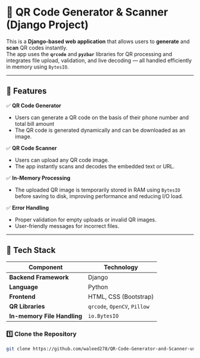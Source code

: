 # 📱 QR Code Generator & Scanner (Django Project)

This is a **Django-based web application** that allows users to **generate** and **scan** QR codes instantly.  
The app uses the **`qrcode`** and **`pyzbar`** libraries for QR processing and integrates file upload, validation, and live decoding — all handled efficiently in memory using `BytesIO`.

---

## 🚀 Features

✅ **QR Code Generator**  
- Users can generate a QR code on the basis of their phone number and total bill amount 
- The QR code is generated dynamically and can be downloaded as an image.  

✅ **QR Code Scanner**  
- Users can upload any QR code image.  
- The app instantly scans and decodes the embedded text or URL.  

✅ **In-Memory Processing**  
- The uploaded QR image is temporarily stored in RAM using `BytesIO` before saving to disk, improving performance and reducing I/O load.

✅ **Error Handling**  
- Proper validation for empty uploads or invalid QR images.  
- User-friendly messages for incorrect files.

---

## 🧠 Tech Stack

| Component | Technology |
|------------|-------------|
| **Backend Framework** | Django |
| **Language** | Python |
| **Frontend** | HTML, CSS (Bootstrap) |
| **QR Libraries** | `qrcode`, `OpenCV`, `Pillow` |
| **In-memory File Handling** | `io.BytesIO` |





### 1️⃣ Clone the Repository
```bash
git clone https://github.com/waleed278/QR-Code-Generator-and-Scanner-using-Django.git
